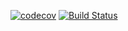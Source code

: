 [![codecov](https://codecov.io/gh/opentok/spotlight-ios/branch/master/graph/badge.svg?token=lVSgFBGVpU)](https://codecov.io/gh/opentok/spotlight-ios)
[![Build Status](https://travis-ci.com/Lucashuang0802/spotlight-ios.svg?token=Bgz48rVAyAihVsymz2iz&branch=master)](https://travis-ci.com/Lucashuang0802/spotlight-ios)
